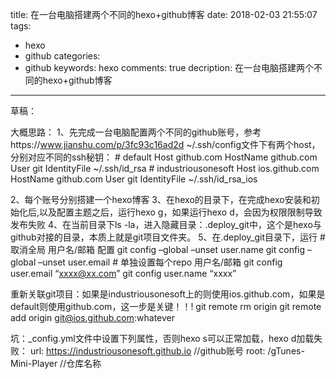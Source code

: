 title: 在一台电脑搭建两个不同的hexo+github博客
date: 2018-02-03 21:55:07
tags: 
- hexo
- github
categories: 
- github
keywords: hexo
comments: true
decription: 在一台电脑搭建两个不同的hexo+github博客

---

草稿：

大概思路：
1、先完成一台电脑配置两个不同的github账号，参考https://www.jianshu.com/p/3fc93c16ad2d
~/.ssh/config文件下有两个host，分别对应不同的ssh秘钥：
\# default
Host github.com
HostName github.com
User git
IdentityFile ~/.ssh/id_rsa
\# industriousonesoft
Host ios.github.com
HostName github.com
User git
IdentityFile ~/.ssh/id_rsa_ios


2、每个账号分别搭建一个hexo博客
3、在hexo的目录下，在完成hexo安装和初始化后,以及配置主题之后，运行hexo g，如果运行hexo d，会因为权限限制导致发布失败
4、在当前目录下ls -la，进入隐藏目录：.deploy_git中，这个是hexo与github对接的目录，本质上就是git项目文件夹。
5、在.deploy_git目录下，运行
\# 取消全局 用户名/邮箱 配置
git config –global –unset user.name
git config –global –unset user.email
\# 单独设置每个repo 用户名/邮箱
git config user.email “xxxx@xx.com”
git config user.name “xxxx”

重新关联git项目：如果是industriousonesoft上的则使用ios.github.com，如果是default则使用github.com，这一步是关键！！!
git remote rm origin
git remote add origin git@ios.github.com:whatever


坑：_config.yml文件中设置下列属性，否则hexo s可以正常加载，hexo d加载失败：
url: https://industriousonesoft.github.io //github账号
root: /gTunes-Mini-Player //仓库名称